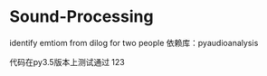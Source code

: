 # Sound-Processing
identify emtiom from dilog for two people
依赖库：pyaudioanalysis

代码在py3.5版本上测试通过
123
